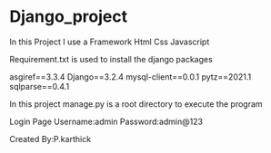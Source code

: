 # Django_project 
In this Project I use a Framework 
Html
Css
Javascript

Requirement.txt is used to install the django packages

asgiref==3.3.4
Django==3.2.4
mysql-client==0.0.1
pytz==2021.1
sqlparse==0.4.1



In this project manage.py is a root directory to execute the program 

Login Page 
Username:admin
Password:admin@123

Created By:P.karthick

